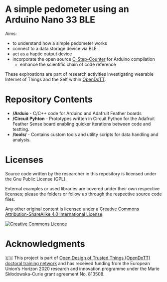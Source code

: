 # A simple pedometer using an Arduino Nano 33 BLE

Aims:

- to understand how a simple pedometer works
- connect to a data storage device via BLE
- act as a haptic output device
- incorporate the open source [C-Step-Counter](https://github.com/MarcusNordstrom/C-Step-Counter) for Arduino compilation
    - enhance the scientific chain of code reference

These explroations are part of research activities investigating wearable Internet of Things and the Self within [OpenDoTT](https://opendott.org.).

# Repository Contents

* **/Arduio** - C/C++ code for Arduino and Adafruit Feather boards
* **/Circuit Pyhton** - Prototypes written in Circuit Python for the Adafruit Feather Sense board enabling quicker iterations between code and testting.
* **/tools/** - Contains custom tools and utility scripts for data handling and analysis.

# Licenses

Source code written by the researcher in this repository is licensed under the Gnu Public License (GPL).

External examples or used libraries are covered under their own respective licenses; please the folders or follow up through the respective source code files.

Any other original content is licensed under a [Creative Commons Attribution-ShareAlike 4.0 International License](http://creativecommons.org/licenses/by-sa/4.0/).

[![Creative Commons Licence](https://i.creativecommons.org/l/by-sa/4.0/88x31.png)](http://creativecommons.org/licenses/by-sa/4.0/)


# Acknowledgments

🇪🇺 This project is part of [Open Design of Trusted Things (OpenDoTT) doctoral training network](https://opendott.org.) and has received funding from the European Union’s Horizon 2020 research and innovation programme under the Marie Skłodowska-Curie grant agreement No. 813508.